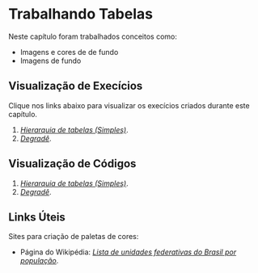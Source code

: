 # Trabalhando Tabelas
Neste capítulo foram trabalhados conceitos como:
- Imagens e cores de  de fundo 
- Imagens de fundo

## Visualização de Execícios 
Clique nos links abaixo para visualizar os execícios criados durante este capítulo.
1. *[Hierarquia de tabelas (Simples)](https://efranca88.github.io/html-css/exercicios/ex023/tabela001.html)*.
2. *[Degradê](https://efranca88.github.io/html-css/exercicios/ex018/fonte01.html)*.


## Visualização de Códigos
1. *[Hierarquia de tabelas (Simples)](https://github.com/EFranca88/html-css/blob/main/exercicios/ex023/tabela001.html)*.
2. *[Degradê](https://github.com/EFranca88/html-css/blob/main/exercicios/ex016/cor02.html)*.


## Links Úteis
Sites para criação de paletas de cores:
- Página do Wikipédia: *[Lista de unidades federativas do Brasil por população](https://pt.wikipedia.org/wiki/Lista_de_unidades_federativas_do_Brasil_por_popula%C3%A7%C3%A3o)*.
